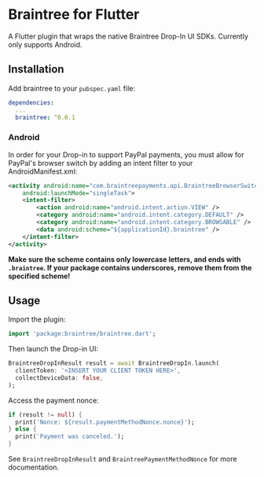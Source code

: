 # Braintree for Flutter

A Flutter plugin that wraps the native Braintree Drop-In UI SDKs.
Currently only supports Android.

## Installation

Add braintree to your `pubspec.yaml` file:
```yaml
dependencies:
  ...
  braintree: ^0.0.1
```

### Android

In order for your Drop-in to support PayPal payments, you must allow for PayPal's
browser switch by adding an intent filter to your AndroidManifest.xml:
```xml
<activity android:name="com.braintreepayments.api.BraintreeBrowserSwitchActivity"
    android:launchMode="singleTask">
    <intent-filter>
        <action android:name="android.intent.action.VIEW" />
        <category android:name="android.intent.category.DEFAULT" />
        <category android:name="android.intent.category.BROWSABLE" />
        <data android:scheme="${applicationId}.braintree" />
    </intent-filter>
</activity>
```

**Make sure the scheme contains only lowercase letters, and ends with `.braintree`.
If your package contains underscores, remove them from the specified scheme!**

## Usage

Import the plugin:
```dart
import 'package:braintree/braintree.dart';
```

Then launch the Drop-in UI:
```dart
BraintreeDropInResult result = await BraintreeDropIn.launch(
  clientToken: '<INSERT YOUR CLIENT TOKEN HERE>',
  collectDeviceData: false,
);
```

Access the payment nonce:

```dart
if (result != null) {
  print('Nonce: ${result.paymentMethodNonce.nonce}');
} else {
  print('Payment was canceled.');
}
```

See `BraintreeDropInResult` and `BraintreePaymentMethodNonce` for more documentation.

